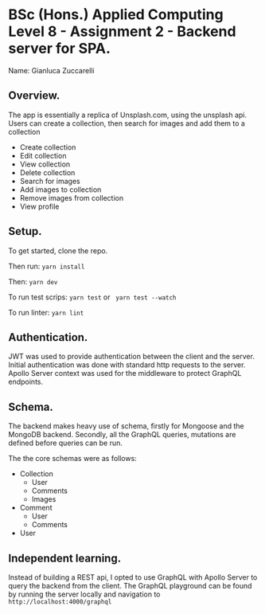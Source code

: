 # BSc (Hons.) Applied Computing Level 8 - Assignment 2 - Backend server for SPA.

Name: Gianluca Zuccarelli

## Overview.

The app is essentially a replica of Unsplash.com, using  the unsplash api. Users can create a collection, then search for images and add them to a collection

- Create collection
- Edit collection
- View collection
- Delete collection
- Search for images
- Add images to collection
- Remove images from collection
- View profile

## Setup.

To get started, clone the repo.

Then run:
``` yarn install ```

Then:
``` yarn dev ```

To run test scrips:
``` yarn test ```  or  ``` yarn test --watch```

To run linter:
``` yarn lint ```

## Authentication.

JWT was used to provide authentication between the client and the server. Initial authentication was done with standard http requests to the server. Apollo Server context was used for the middleware to protect GraphQL endpoints.

## Schema.

The backend makes heavy use of schema, firstly for Mongoose and the MongoDB backend. Secondly, all the GraphQL queries, mutations are defined before queries can be run.

The the core schemas were as follows:

- Collection
	- User
	- Comments
	- Images
- Comment
	- User
	- Comments
- User

## Independent learning.

Instead of building a REST api, I opted to use GraphQL with Apollo Server to query the backend from the client. The GraphQL playground can be found by running the server locally and navigation to ``` http://localhost:4000/graphql ```
